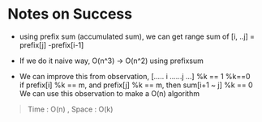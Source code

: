 # Notes on Success
+ using prefix sum (accumulated sum),
  we can get range sum of [i, ..j] = prefix[j] -prefix[i-1]

+ If we do it naive way, O(n^3) -> O(n^2) using prefixsum

+ We can improve this from observation,
  [.....   i ......j   ...]
   %k == 1   %k==0   
  if prefix[i] %k == m,
  and prefix[j] %k == m,
  then sum[i+1 ~ j] %k == 0
  We can use this observation to make a O(n) algorithm

> Time : O(n) , Space : O(k)
